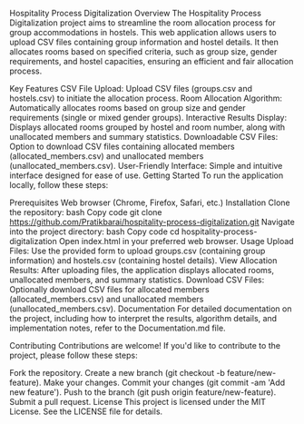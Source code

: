Hospitality Process Digitalization
Overview
The Hospitality Process Digitalization project aims to streamline the room allocation process for group accommodations in hostels. This web application allows users to upload CSV files containing group information and hostel details. It then allocates rooms based on specified criteria, such as group size, gender requirements, and hostel capacities, ensuring an efficient and fair allocation process.

Key Features
CSV File Upload: Upload CSV files (groups.csv and hostels.csv) to initiate the allocation process.
Room Allocation Algorithm: Automatically allocates rooms based on group size and gender requirements (single or mixed gender groups).
Interactive Results Display: Displays allocated rooms grouped by hostel and room number, along with unallocated members and summary statistics.
Downloadable CSV Files: Option to download CSV files containing allocated members (allocated_members.csv) and unallocated members (unallocated_members.csv).
User-Friendly Interface: Simple and intuitive interface designed for ease of use.
Getting Started
To run the application locally, follow these steps:

Prerequisites
Web browser (Chrome, Firefox, Safari, etc.)
Installation
Clone the repository:
bash
Copy code
git clone https://github.com/Pratikbarai/hospitality-process-digitalization.git
Navigate into the project directory:
bash
Copy code
cd hospitality-process-digitalization
Open index.html in your preferred web browser.
Usage
Upload Files: Use the provided form to upload groups.csv (containing group information) and hostels.csv (containing hostel details).
View Allocation Results: After uploading files, the application displays allocated rooms, unallocated members, and summary statistics.
Download CSV Files: Optionally download CSV files for allocated members (allocated_members.csv) and unallocated members (unallocated_members.csv).
Documentation
For detailed documentation on the project, including how to interpret the results, algorithm details, and implementation notes, refer to the Documentation.md file.

Contributing
Contributions are welcome! If you'd like to contribute to the project, please follow these steps:

Fork the repository.
Create a new branch (git checkout -b feature/new-feature).
Make your changes.
Commit your changes (git commit -am 'Add new feature').
Push to the branch (git push origin feature/new-feature).
Submit a pull request.
License
This project is licensed under the MIT License. See the LICENSE file for details.